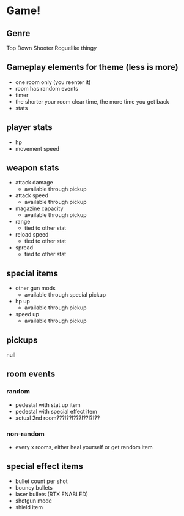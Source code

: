 # Game!

## Genre

Top Down Shooter Roguelike thingy

## Gameplay elements for theme (less is more)

- one room only (you reenter it)
- room has random events
- timer
- the shorter your room clear time, the more time you get back
- stats

## player stats

- hp
- movement speed

## weapon stats

- attack damage <!-- dmg up, range down -->
  - available through pickup
- attack speed <!-- shoot faster, increases spread -->
  - available through pickup
- magazine capacity <!-- more ammo in gun, reload speed slower -->
  - available through pickup
- range
  - tied to other stat
- reload speed
  - tied to other stat
- spread
  - tied to other stat

## special items

- other gun mods
  - available through special pickup
- hp up
  - available through pickup
- speed up
  - available through pickup

## pickups

null

## room events

### random

- pedestal with stat up item <!-- common -->
- pedestal with special effect item <!-- rare -->
- actual 2nd room???!??!???!??!?!?? <!-- ghost rare -->

### non-random

- every x rooms, either heal yourself or get random item

## special effect items

- bullet count per shot
- bouncy bullets
- laser bullets (RTX ENABLED)
- shotgun mode
- shield item
